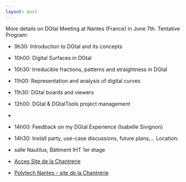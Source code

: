 ```yaml
---
layout: post
---
```

More details on DGtal Meeting at Nantes (France) in June 7th. Tentative Program:
*   9h30: Introduction to DGtal and its concepts
*   10h00: Digital Surfaces in DGtal
*   10h30: Irreducible fractions, patterns and straightness in DGtal
*   11h00: Representation and analysis of digital curves
*   11h30: DGtal boards and viewers
*   12h00: DGtal & DGtalTools project management
*   <lunch>
*   14h00: Feedback on my DGtal Experience (Isabelle Sivignon)
*   14h30: Install party, use-case discussions, future plans,... Location:

*   salle Nautilus, Bâtiment IHT 1er étage
*   [Acces Site de la Chantrerie][1]
*   [Polytech Nantes - site de la Chantrerie][2]

 [1]: http://dgtal.org/wp/wp-content/uploads/2012/03/2010_acces_Chantrerie.pdf
 [2]: http://dgtal.org/wp/wp-content/uploads/2012/03/campus-chantrerievueIreste.pdf
